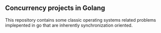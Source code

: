 ## Concurrency projects in Golang

This repository contains some classic operating systems related problems implepented in go that are inherently synchronization oriented.
